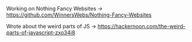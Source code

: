 Working on Nothing Fancy Websites → https://github.com/WinnersWebs/Nothing-Fancy-Websites

Wrote about the weird parts of JS → https://hackernoon.com/the-weird-parts-of-javascript-zxo34i8
